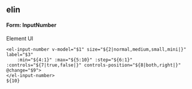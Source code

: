 ## elin
#### Form: InputNumber
Element UI <el-input-number>
```
<el-input-number v-model="$1" size="${2|normal,medium,small,mini|}" label="$3"
	:min="${4:1}" :max="${5:10}" :step="${6:1}" :controls="${7|true,false|}" controls-position="${8|both,right|}" @change="$9">
</el-input-number>
${10}
```